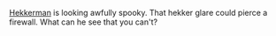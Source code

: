 [Hekkerman](${hekkerman_jpg}) is looking awfully spooky. That hekker glare could pierce a firewall. What can he see that you can't?